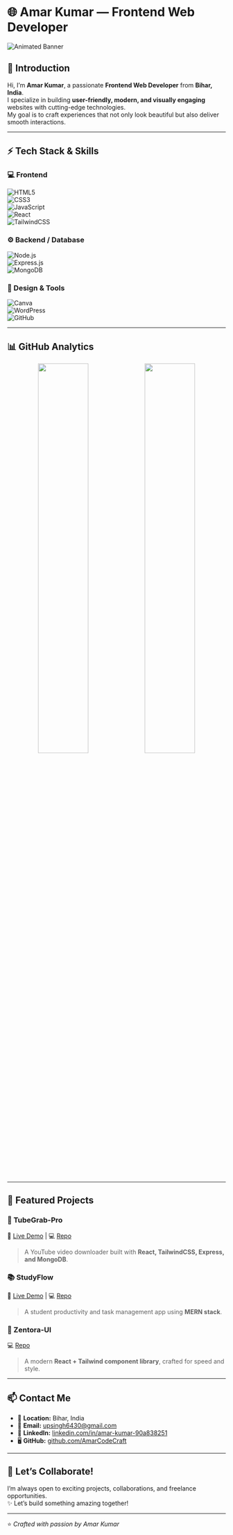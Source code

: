 # 🌐 Amar Kumar — Frontend Web Developer  

![Animated Banner](https://user-images.githubusercontent.com/70382532/138322189-2db8df52-9dcb-40a0-88a8-c365466bd33d.gif)

## 👋 Introduction  
Hi, I’m **Amar Kumar**, a passionate **Frontend Web Developer** from **Bihar, India**.  
I specialize in building **user-friendly, modern, and visually engaging** websites with cutting-edge technologies.  
My goal is to craft experiences that not only look beautiful but also deliver smooth interactions.  

---

## ⚡ Tech Stack & Skills  

### 💻 Frontend  
![HTML5](https://img.shields.io/badge/HTML5-E34F26?style=for-the-badge&logo=html5&logoColor=white)  
![CSS3](https://img.shields.io/badge/CSS3-1572B6?style=for-the-badge&logo=css3&logoColor=white)  
![JavaScript](https://img.shields.io/badge/JavaScript-F7E017?style=for-the-badge&logo=javascript&logoColor=black)  
![React](https://img.shields.io/badge/React-61DAFB?style=for-the-badge&logo=react&logoColor=black)  
![TailwindCSS](https://img.shields.io/badge/TailwindCSS-38BDF8?style=for-the-badge&logo=tailwindcss&logoColor=white)  

### ⚙️ Backend / Database  
![Node.js](https://img.shields.io/badge/Node.js-5FA04E?style=for-the-badge&logo=nodedotjs&logoColor=white)  
![Express.js](https://img.shields.io/badge/Express.js-404D59?style=for-the-badge&logo=express&logoColor=white)  
![MongoDB](https://img.shields.io/badge/MongoDB-47A248?style=for-the-badge&logo=mongodb&logoColor=white)  

### 🎨 Design & Tools  
![Canva](https://img.shields.io/badge/Canva-00C4CC?style=for-the-badge&logo=canva&logoColor=white)  
![WordPress](https://img.shields.io/badge/WordPress-21759B?style=for-the-badge&logo=wordpress&logoColor=white)  
![GitHub](https://img.shields.io/badge/GitHub-181717?style=for-the-badge&logo=github&logoColor=white)  

---

## 📊 GitHub Analytics  

<p align="center">
  <img width="48%" src="https://github-readme-stats.vercel.app/api?username=AmarCodeCraft&show_icons=true&theme=radical" />
  <img width="48%" src="https://github-readme-streak-stats.herokuapp.com/?user=AmarCodeCraft&theme=radical" />
</p>  

---

## 📌 Featured Projects  

### 🎥 TubeGrab-Pro  
🔗 [Live Demo](https://tubegrab-pro.netlify.app) | 💻 [Repo](https://github.com/AmarCodeCraft/TubeGrab-Pro)  
> A YouTube video downloader built with **React, TailwindCSS, Express, and MongoDB**.  

### 📚 StudyFlow  
🔗 [Live Demo](https://studyflow.vercel.app) | 💻 [Repo](https://github.com/AmarCodeCraft/StudyFlow)  
> A student productivity and task management app using **MERN stack**.  

### 🎨 Zentora-UI  
💻 [Repo](https://github.com/AmarCodeCraft/Zentora-UI)  
> A modern **React + Tailwind component library**, crafted for speed and style.  

---

## 📫 Contact Me  

- 📍 **Location:** Bihar, India  
- 📧 **Email:** [upsingh6430@gmail.com](mailto:upsingh6430@gmail.com)  
- 💼 **LinkedIn:** [linkedin.com/in/amar-kumar-90a838251](https://www.linkedin.com/in/amar-kumar-90a838251/)  
- 🖥 **GitHub:** [github.com/AmarCodeCraft](https://github.com/AmarCodeCraft)  

---

## 🤝 Let’s Collaborate!  
I’m always open to exciting projects, collaborations, and freelance opportunities.  
✨ Let’s build something amazing together!  

---

⭐ *Crafted with passion by Amar Kumar*  
